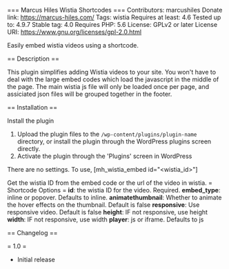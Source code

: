 === Marcus Hiles Wistia Shortcodes ===
Contributors: marcushiles
Donate link: https://marcus-hiles.com/
Tags: wistia
Requires at least: 4.6
Tested up to: 4.9.7
Stable tag: 4.0
Requires PHP: 5.6
License: GPLv2 or later
License URI: https://www.gnu.org/licenses/gpl-2.0.html

Easily embed wistia videos using a shortcode.

== Description ==

This plugin simplifies adding Wistia videos to your site.   You won't have to deal with the large embed codes which load the javascript in the middle of the page. The main wistia js file will only be loaded once per page, and assiciated json files will be grouped together in the footer.

== Installation ==

Install the plugin

1. Upload the plugin files to the `/wp-content/plugins/plugin-name` directory, or install the plugin through the WordPress plugins screen directly.
2. Activate the plugin through the 'Plugins' screen in WordPress

There are no settings. To use, [mh_wistia_embed id="<wistia_id>"]

Get the wistia ID from the embed code or the url of the video in wistia.
= Shortcode Options =
**id**: the wistia ID for the video. Required.
**embed_type**: inline or popover. Defaults to inline. 
**animatethumbnail**: Whether to animate the hover effects on the thumbnail. Default is false
**responsive**: Use responsive video. Default is false
**height**: IF not responsive, use height
**width**: IF not responsive, use width
**player**: js or iframe. Defaults to js


== Changelog ==

= 1.0 =
* Initial release
